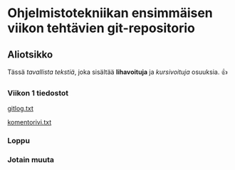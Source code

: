 # Ohjelmistotekniikan ensimmäisen viikon tehtävien git-repositorio

## Aliotsikko

Tässä _tavallista tekstiä_, joka sisältää **lihavoituja** ja _kursivoituja_ osuuksia. :+1:

### Viikon 1 tiedostot

[gitlog.txt](https://github.com/0tso/ot-harjoitustyo/blob/main/laskarit/viikko1/gitlog.txt)

[komentorivi.txt](https://github.com/0tso/ot-harjoitustyo/blob/main/laskarit/viikko1/komentorivi.txt)

### Loppu
### Jotain muuta
